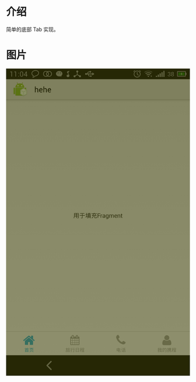 ﻿介绍
===================================
简单的底部 Tab 实现。


图片
===================================
![github](https://github.com/Ivolian/BottomTabTry/blob/master/img.jpg "github")

